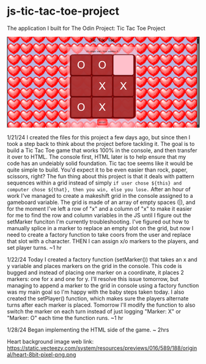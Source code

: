 # js-tic-tac-toe-project
The application I built for The Odin Project: Tic Tac Toe Project


![A screenshot of a red-and-pink tic-tac-toe gameboard with a background of hearts](./img/tic-tac-toe-screenshot.png "Tic-tac-toe project screenshot")


1/21/24
I created the files for this project a few days ago, but since then I took a step back to think about the project before tackling it. 
The goal is to build a Tic Tac Toe game that works 100% in the console, and then transfer it over to HTML. The console first, HTML later is to help ensure that my code has an undeiably solid foundation. 
Tic tac toe seems like it would be quite simple to build. You'd expect it to be even easier than rock, paper, scissors, right?
The fun thing about this project is that it deals with pattern sequences within a grid instead of simply `if user chose ${this} and computer chose ${that}, then you win, else you lose.` 
After an hour of work I've managed to create a makeshift grid in the console assigned to a gameboard variable. The grid is made of an array of empty spaces (|), and for the moment I've left a row of "x" and a column of "x" to make it easier for me to find the row and column variables in the JS until I figure out the setMarker funciton I'm currently troubleshooting. 
I've figured out how to manually splice in a marker to replace an empty slot on the grid, but now I need to create a factory function to take coors from the user and replace that slot with a character. THEN I can assign x/o markers to the players, and set player turns.
~1 hr

1/22/24
Today I created a factory function (setMarker()) that takes an x and y variable and places markers on the grid in the console. This code is bugged and instead of placing one marker on a coordinate, it places 2 markers: one for x and one for y. I'll resolve this issue tomorrow, but managing to append a marker to the grid in console using a factory function was my main goal so I'm happy with the baby steps taken today. 
I also created the setPlayer() function, which makes sure the players alternate turns after each marker is placed. Tomorrow I'll modify the function to also switch the marker on each turn instead of just logging "Marker: X" or "Marker: O" each time the function runs. 
~1 hr

1/28/24
Began implementing the HTML side of the game. ~ 2hrs

Heart background image web link: https://static.vecteezy.com/system/resources/previews/016/589/188/original/heart-8bit-pixel-png.png